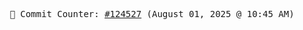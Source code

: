 <p align="center">
    <samp>
        📮 Commit Counter: <a href="https://github.com/Javascript-void0/Javascript-void0/commits/main">#124527</a> (August 01, 2025 @ 10:45 AM)
    </samp>
</p>